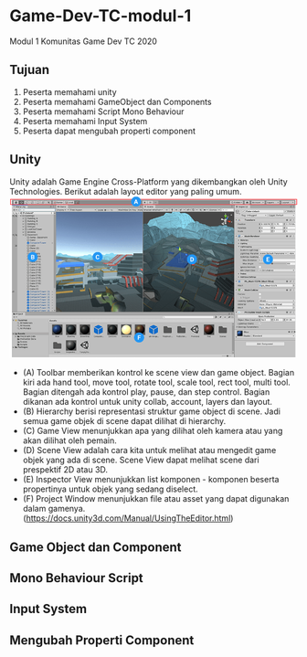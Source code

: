# Game-Dev-TC-modul-1
Modul 1 Komunitas Game Dev TC 2020
## Tujuan
1. Peserta memahami unity
2. Peserta memahami GameObject dan Components
3. Peserta memahami Script Mono Behaviour
4. Peserta memahami Input System
5. Peserta dapat mengubah properti component

## Unity
Unity adalah Game Engine Cross-Platform yang dikembangkan oleh Unity Technologies. Berikut adalah layout editor yang paling umum.
![thread](img/Editor-Breakdown.png)
- (A) Toolbar memberikan kontrol ke scene view dan game object. Bagian kiri ada hand tool, move tool, rotate tool, scale tool, rect tool, multi tool. Bagian ditengah ada kontrol play, pause, dan step control. Bagian dikanan ada kontrol untuk unity collab, account, layers dan layout.
- (B) Hierarchy berisi representasi struktur game object di scene. Jadi semua game objek di scene dapat dilihat di hierarchy.
- (C) Game View menunjukkan apa yang dilihat oleh kamera atau yang akan dilihat oleh pemain.
- (D) Scene View adalah cara kita untuk melihat atau mengedit game objek yang ada di scene. Scene View dapat melihat scene dari prespektif 2D atau 3D.
- (E) Inspector View menunjukkan list komponen - komponen beserta propertinya untuk objek yang sedang diselect.
- (F) Project Window menunjukkan file atau asset yang dapat digunakan dalam gamenya.
(https://docs.unity3d.com/Manual/UsingTheEditor.html)
## Game Object dan Component

## Mono Behaviour Script
## Input System
## Mengubah Properti Component